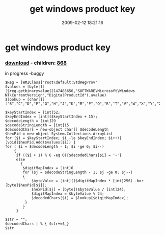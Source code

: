 ﻿---
pid:            867
poster:         karl prosser
title:          get windows product key
date:           2009-02-12 18:21:16
format:         posh
parent:         0
parent:         0
children:       868
---

# get windows product key

### [download](867.ps1) - children: [868](868.md)

in progress -buggy

```posh
$Reg = [WMIClass]"root\default:StdRegProv"
$values = [byte[]]($reg.getbinaryvalue(2147483650,"SOFTWARE\Microsoft\Windows NT\CurrentVersion","DigitalProductId").uvalue)
$lookup = [char[]]("B","C","D","F","G","H","J","K","M","P","Q","R","T","V","W","X","Y","2","3","4","6","7","8","9")

$keyStartIndex = [int]52;
$keyEndIndex = [int]($keyStartIndex + 15);
$decodeLength = [int]29
$decodeStringLength = [int]15
$decodedChars = new-object char[] $decodeLength 
$hexPid = new-object System.Collections.ArrayList
for ($i = $keyStartIndex; $i -le $keyEndIndex; $i++){ [void]$hexPid.Add($values[$i]) }
for ( $i = $decodeLength - 1; $i -ge 0; $i--)
    {                
     if (($i + 1) % 6 -eq 0){$decodedChars[$i] = '-'}
     else
       {
        $digitMapIndex = [int]0
        for ($j = $decodeStringLength - 1; $j -ge 0; $j--)
        {
            $byteValue = [int](($digitMapIndex * [int]256) -bor [byte]$hexPid[$j]);
            $hexPid[$j] = [byte]($byteValue / [int]24);
            $digitMapIndex = $byteValue % 24;
            $decodedChars[$i] = $lookup[$digitMapIndex];
         }
        }
     }
 
$str = "";
$decodedChars | % { $str+=$_}
$str
```
